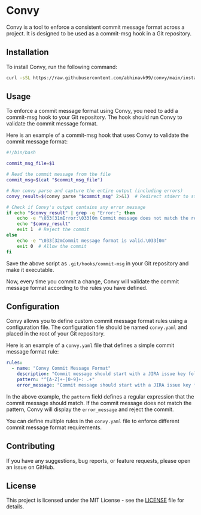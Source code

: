 
# Convy

Convy is a tool to enforce a consistent commit message format across a project. It is designed to be used as a commit-msg hook in a Git repository.

## Installation

To install Convy, run the following command:
```bash
curl -sSL https://raw.githubusercontent.com/abhinavk99/convy/main/install.sh | bash
```

## Usage

To enforce a commit message format using Convy, you need to add a commit-msg hook to your Git repository. The hook should run Convy to validate the commit message format.

Here is an example of a commit-msg hook that uses Convy to validate the commit message format:

```bash
#!/bin/bash

commit_msg_file=$1

# Read the commit message from the file
commit_msg=$(cat "$commit_msg_file")

# Run convy parse and capture the entire output (including errors)
convy_result=$(convy parse "$commit_msg" 2>&1)  # Redirect stderr to stdout

# Check if Convy's output contains any error message
if echo "$convy_result" | grep -q "Error:"; then
    echo -e "\033[31mError:\033[0m Commit message does not match the required format:"
    echo "$convy_result"
    exit 1  # Reject the commit 
else
    echo -e "\033[32mCommit message format is valid.\033[0m"
    exit 0  # Allow the commit
fi
```

Save the above script as `.git/hooks/commit-msg` in your Git repository and make it executable.

Now, every time you commit a change, Convy will validate the commit message format according to the rules you have defined.

## Configuration

Convy allows you to define custom commit message format rules using a configuration file. The configuration file should be named `convy.yaml` and placed in the root of your Git repository.

Here is an example of a `convy.yaml` file that defines a simple commit message format rule:

```yaml
rules:
  - name: "Convy Commit Message Format"
    description: "Commit message should start with a JIRA issue key followed by a colon and a space."
    pattern: "^[A-Z]+-[0-9]+: .+"
    error_message: "Commit message should start with a JIRA issue key followed by a colon and a space."
```

In the above example, the `pattern` field defines a regular expression that the commit message should match. If the commit message does not match the pattern, Convy will display the `error_message` and reject the commit.

You can define multiple rules in the `convy.yaml` file to enforce different commit message format requirements.

## Contributing

If you have any suggestions, bug reports, or feature requests, please open an issue on GitHub.

## License

This project is licensed under the MIT License - see the [LICENSE](LICENSE) file for details.

